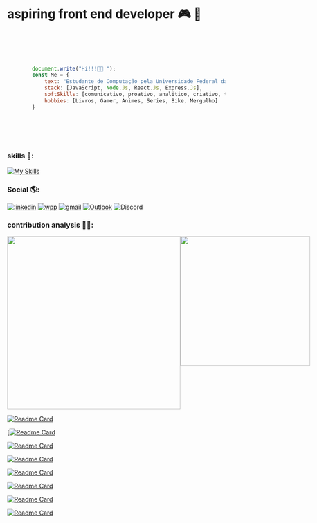


# aspiring front end developer 🎮 🚀 


```javascript


   
        
        
        document.write("Hi!!!👋🏼 ");
        const Me = {
            text: "Estudante de Computação pela Universidade Federal da Bahia e Estudante de Análise e Desenvolvimento de sistemas pela Universidade Salvador. 📚 ",
            stack: [JavaScript, Node.Js, React.Js, Express.Js],
            softSkills: [comunicativo, proativo, analitico, criativo, trabalho em equipe, resolução de problemas],
            hobbies: [Livros, Gamer, Animes, Series, Bike, Mergulho]
        }



    
         
```


### skills 🧩:
[![My Skills](https://skillicons.dev/icons?i=js,html,css,react,express,bootstrap,vue,webpack,python,nodejs,jest,linux,netlify,postman)](https://skillicons.dev)




###     Social 🌎:
[![linkedin](https://img.shields.io/badge/LinkedIn-0077B5?style=for-the-badge&logo=linkedin&logoColor=white)](https://www.linkedin.com/in/caique-menezes-491930214/)
[![wpp](https://img.shields.io/badge/WhatsApp-25D366?style=for-the-badge&logo=whatsapp&logoColor=white)](https://wa.me/5571988372142)
[![gmail](https://img.shields.io/badge/Gmail-D14836?style=for-the-badge&logo=gmail&logoColor=white)](mailto:caiqueznk@gmail.com)
[![Outlook](https://img.shields.io/badge/Microsoft_Outlook-0078D4?style=for-the-badge&logo=microsoft-outlook&logoColor=white)](mailto:caiquemenezes1@outlook.com)
![Discord](https://img.shields.io/badge/Discord-%235865F2.svg?style=for-the-badge&logo=discord&logoColor=white)

### contribution analysis 👨‍💻:
<div style="display:flex; justify-content: space-between;">
    <img src="https://github-readme-stats.vercel.app/api?username=caiquedevjs&show_icons=true&theme=tokyonight" width="400px" />
    <img src="https://github-readme-stats.vercel.app/api/top-langs/?username=caiquedevjs&layout=compact&theme=tokyonight" width="300px" />
</div>


 [![Readme Card](https://github-readme-stats.vercel.app/api/pin/?username=caiquedevjs&theme=tokyonight&repo=API-Rest-Livros
        )](https://github.com/caiquedevjs/API-Rest-Livros.git)  
        
[[![Readme Card](https://github-readme-stats.vercel.app/api/pin/?username=caiquedevjs&theme=tokyonight&repo=javascript-basic-studies
        )](https://github.com/caiquedevjs/javascript-basic-studies.git)
        
 [![Readme Card](https://github-readme-stats.vercel.app/api/pin/?username=caiquedevjs&theme=tokyonight&repo=Form-validation
        )](https://github.com/caiquedevjs/Form-validation.git)
        
 [![Readme Card](https://github-readme-stats.vercel.app/api/pin/?username=caiquedevjs&theme=tokyonight&repo=Python-exercise-files
        )](https://github.com/caiquedevjs/Python-exercise-files.git)
        
 [![Readme Card](https://github-readme-stats.vercel.app/api/pin/?username=caiquedevjs&theme=tokyonight&repo=display-time-motivational
        )](https://github.com/caiquedevjs/display-time-motivational.git)
          
  [![Readme Card](https://github-readme-stats.vercel.app/api/pin/?username=caiquedevjs&theme=tokyonight&repo=Dark-Ligth-Theme-Form
        )](https://github.com/caiquedevjs/Dark-Ligth-Theme-Form.git)
        
 [![Readme Card](https://github-readme-stats.vercel.app/api/pin/?username=caiquedevjs&theme=tokyonight&repo=sistema-cadastros-usuarios-eventos
        )](https://github.com/caiquedevjs/sistema-cadastros-usuarios-eventos.git)
        
  [![Readme Card](https://github-readme-stats.vercel.app/api/pin/?username=caiquedevjs&theme=tokyonight&repo=sistema-simula-o-fila-pacientes-prioridades
        )](https://github.com/caiquedevjs/sistema-simula-o-fila-pacientes-prioridades.git)







